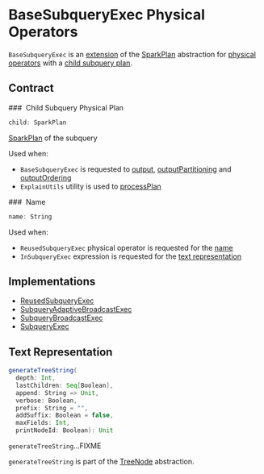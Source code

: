 # BaseSubqueryExec Physical Operators

`BaseSubqueryExec` is an [extension](#contract) of the [SparkPlan](SparkPlan.md) abstraction for [physical operators](#implementations) with a [child subquery plan](#child).

## Contract

### <span id="child"> Child Subquery Physical Plan

```scala
child: SparkPlan
```

[SparkPlan](SparkPlan.md) of the subquery

Used when:

* `BaseSubqueryExec` is requested to [output](#output), [outputPartitioning](#outputPartitioning) and [outputOrdering](#outputOrdering)
* `ExplainUtils` utility is used to [processPlan](../ExplainUtils.md#processPlan)

### <span id="name"> Name

```scala
name: String
```

Used when:

* `ReusedSubqueryExec` physical operator is requested for the [name](ReusedSubqueryExec.md#name)
* `InSubqueryExec` expression is requested for the [text representation](../expressions/InSubqueryExec.md#toString)

## Implementations

* [ReusedSubqueryExec](ReusedSubqueryExec.md)
* [SubqueryAdaptiveBroadcastExec](SubqueryAdaptiveBroadcastExec.md)
* [SubqueryBroadcastExec](SubqueryBroadcastExec.md)
* [SubqueryExec](SubqueryExec.md)

## <span id="generateTreeString"> Text Representation

```scala
generateTreeString(
  depth: Int,
  lastChildren: Seq[Boolean],
  append: String => Unit,
  verbose: Boolean,
  prefix: String = "",
  addSuffix: Boolean = false,
  maxFields: Int,
  printNodeId: Boolean): Unit
```

`generateTreeString`...FIXME

`generateTreeString` is part of the [TreeNode](../catalyst/TreeNode.md#generateTreeString) abstraction.
